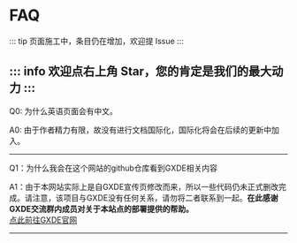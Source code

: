 # FAQ

::: tip
页面施工中，条目仍在增加，欢迎提 Issue
:::

::: info
欢迎点右上角 Star，您的肯定是我们的最大动力
:::
---

Q0: 为什么英语页面会有中文。

A0: 由于作者精力有限，故没有进行文档国际化，国际化将会在后续的更新中加入。

---
Q1：为什么我会在这个网站的github仓库看到GXDE相关内容

A1：由于本网站实际上是自GXDE宣传页修改而来，所以一些代码仍未正式删改完成。请注意，该项目与GXDE没有任何关系，请勿将二者联系到一起。**在此感谢GXDE交流群内成员对关于本站点的部署提供的帮助。**<br>
[点此前往GXDE官网](https://www.gxde.top/)

---
